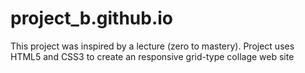 # project_b.github.io
This project was inspired by a lecture (zero to mastery).
Project uses HTML5 and CSS3 to create an responsive grid-type collage web site
